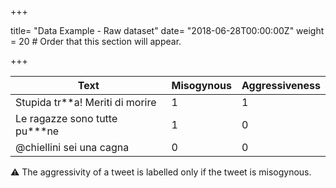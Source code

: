 +++

title= "Data Example - Raw dataset"
date= "2018-06-28T00:00:00Z"
weight = 20  # Order that this section will appear.

+++


| Text                            | Misogynous | Aggressiveness |
|---------------------------------|------------|----------------|
| Stupida tr**a! Meriti di morire | 1          | 1              |
| Le ragazze sono tutte pu***ne   | 1          | 0              |
| @chiellini sei una cagna        | 0          | 0              | 

⚠️ The aggressivity of a tweet is labelled only if the tweet is misogynous.

